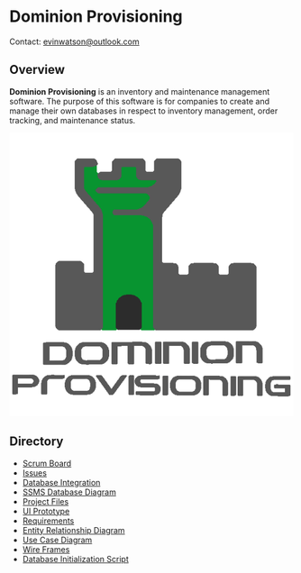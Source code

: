 # Dominion Provisioning

Contact: evinwatson@outlook.com

## Overview
**Dominion Provisioning** is an inventory and maintenance management software. The purpose of this software is for companies to create and manage their own databases in respect to inventory management, order tracking, and maintenance status.

![Logo](/Docs/Logo.png)

## Directory
- [Scrum Board](https://github.com/EvinRWatson/DominionProvisioning/projects/1)
- [Issues](https://github.com/EvinRWatson/DominionProvisioning/issues)
- [Database Integration](/Database/IntegrationProof)
- [SSMS Database Diagram](Database/DatabaseDiagram.jpg)
- [Project Files](/App/Dominion)
- [UI Prototype](/Docs/Prototype.md)
- [Requirements](/Docs/Requirements.md)
- [Entity Relationship Diagram](/Database/DatabaseEntityDiagram.jpg)
- [Use Case Diagram](/Docs/UseCaseDiagram.jpeg)
- [Wire Frames](/Docs/Wireframes/README.MD)
- [Database Initialization Script](/Database/DatabaseInitScript.sql)



